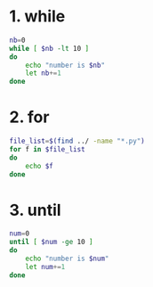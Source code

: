 # 1. while

```bash
nb=0
while [ $nb -lt 10 ]
do
	echo "number is $nb"
	let nb+=1
done
```



# 2. for

```bash
file_list=$(find ../ -name "*.py")
for f in $file_list
do
	echo $f
done
```



# 3. until



```bash
num=0
until [ $num -ge 10 ]
do
	echo "number is $num"
	let num+=1
done
```

